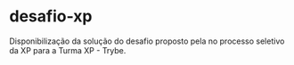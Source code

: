 # desafio-xp
Disponibilização da solução do desafio proposto pela no processo seletivo da XP para a Turma XP - Trybe.
